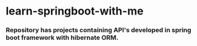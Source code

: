 # learn-springboot-with-me
### Repository has projects containing API's developed in spring boot framework with hibernate ORM.
